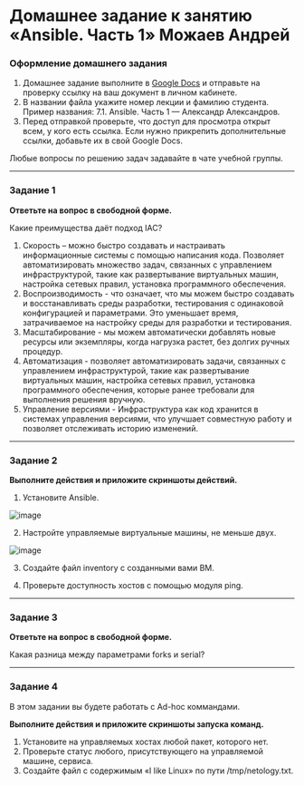 # Домашнее задание к занятию «Ansible. Часть 1» Можаев Андрей

### Оформление домашнего задания

1. Домашнее задание выполните в [Google Docs](https://docs.google.com/) и отправьте на проверку ссылку на ваш документ в личном кабинете.  
1. В названии файла укажите номер лекции и фамилию студента. Пример названия: 7.1. Ansible. Часть 1 — Александр Александров.
1. Перед отправкой проверьте, что доступ для просмотра открыт всем, у кого есть ссылка. Если нужно прикрепить дополнительные ссылки, добавьте их в свой Google Docs.

Любые вопросы по решению задач задавайте в чате учебной группы.

---

### Задание 1

**Ответьте на вопрос в свободной форме.**

Какие преимущества даёт подход IAC?

1)	Скорость – можно быстро создавать и настраивать информационные системы с помощью написания кода. Позволяет автоматизировать множество задач, связанных с управлением инфраструктурой, такие как развертывание виртуальных машин, настройка сетевых правил, установка программного обеспечения.
2)	Воспроизводимость - что означает, что мы можем быстро создавать и восстанавливать среды разработки, тестирования с одинаковой конфигурацией и параметрами. Это уменьшает время, затрачиваемое на настройку среды для разработки и тестирования.
3)	Масштабирование - мы можем автоматически добавлять новые ресурсы или экземпляры, когда нагрузка растет, без долгих ручных процедур.
4)	Автоматизация - позволяет автоматизировать задачи, связанных с управлением инфраструктурой, такие как развертывание виртуальных машин, настройка сетевых правил, установка программного обеспечения, которые ранее требовали для выполнения решения вручную.
5)	Управление версиями - Инфраструктура как код хранится в системах управления версиями, что улучшает совместную работу и позволяет отслеживать историю изменений.

---

### Задание 2 

**Выполните действия и приложите скриншоты действий.**

1. Установите Ansible.

![image](https://github.com/Hr0mi/SVIRT-21/assets/95475785/aecb5680-b9dc-483e-9983-36e5024bcac9)


2. Настройте управляемые виртуальные машины, не меньше двух.

![image](https://github.com/Hr0mi/SVIRT-21/assets/95475785/730d2c87-ccbb-459f-b28b-dae1464dd88e)

3. Создайте файл inventory с созданными вами ВМ.



4. Проверьте доступность хостов с помощью модуля ping.
 
---

### Задание 3 

**Ответьте на вопрос в свободной форме.**

Какая разница между параметрами forks и serial? 

---

### Задание 4 

В этом задании вы будете работать с Ad-hoc коммандами.

**Выполните действия и приложите скриншоты запуска команд.**

1. Установите на управляемых хостах любой пакет, которого нет.
2. Проверьте статус любого, присутствующего на управляемой машине, сервиса. 
3. Создайте файл с содержимым «I like Linux» по пути /tmp/netology.txt.
 
